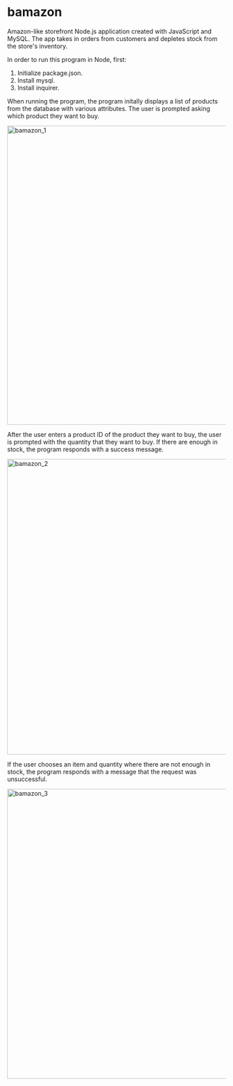 # bamazon
Amazon-like storefront Node.js application created with JavaScript and MySQL. The app takes in orders from customers and depletes stock from the store's inventory.

In order to run this program in Node, first:
1) Initialize package.json.
2) Install mysql.
3) Install inquirer.

When running the program, the program initally displays a list of products from the database with various attributes.  The user is prompted asking which product they want to buy.

<img width="689" alt="bamazon_1" src="https://user-images.githubusercontent.com/46168781/56176973-9800e380-5fc2-11e9-9970-ab10aa77b6d6.PNG">

After the user enters a product ID of the product they want to buy, the user is prompted with the quantity that they want to buy.  If there are enough in stock, the program responds with a success message.

<img width="681" alt="bamazon_2" src="https://user-images.githubusercontent.com/46168781/56177005-bc5cc000-5fc2-11e9-91ea-af530e9dea53.PNG">

If the user chooses an item and quantity where there are not enough in stock, the program responds with a message that the request was unsuccessful.

<img width="668" alt="bamazon_3" src="https://user-images.githubusercontent.com/46168781/56177057-ec0bc800-5fc2-11e9-9ee6-83cab60aa533.PNG">

